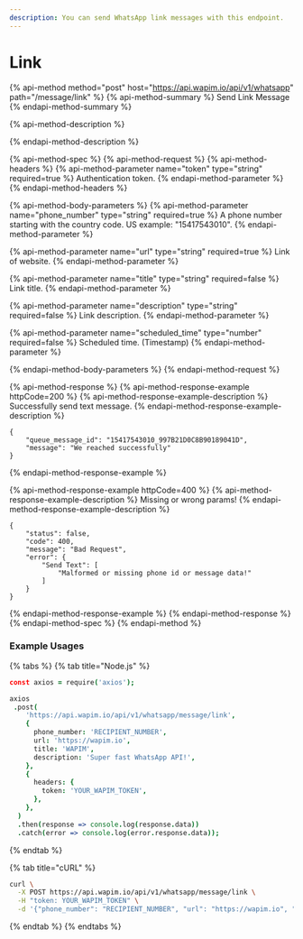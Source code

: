 ```yaml
---
description: You can send WhatsApp link messages with this endpoint.
---
```


# Link

{% api-method method="post" host="https://api.wapim.io/api/v1/whatsapp" path="/message/link" %}
{% api-method-summary %}
Send Link Message
{% endapi-method-summary %}

{% api-method-description %}

{% endapi-method-description %}

{% api-method-spec %}
{% api-method-request %}
{% api-method-headers %}
{% api-method-parameter name="token" type="string" required=true %}
Authentication token.
{% endapi-method-parameter %}
{% endapi-method-headers %}

{% api-method-body-parameters %}
{% api-method-parameter name="phone\_number" type="string" required=true %}
A phone number starting with the country code. US example: "15417543010".
{% endapi-method-parameter %}

{% api-method-parameter name="url" type="string" required=true %}
Link of website.
{% endapi-method-parameter %}

{% api-method-parameter name="title" type="string" required=false %}
Link title.
{% endapi-method-parameter %}

{% api-method-parameter name="description" type="string" required=false %}
Link description.
{% endapi-method-parameter %}

{% api-method-parameter name="scheduled\_time" type="number" required=false %}
Scheduled time. \(Timestamp\)
{% endapi-method-parameter %}

{% endapi-method-body-parameters %}
{% endapi-method-request %}

{% api-method-response %}
{% api-method-response-example httpCode=200 %}
{% api-method-response-example-description %}
Successfully send text message.
{% endapi-method-response-example-description %}

```text
{
    "queue_message_id": "15417543010_997B21D0C8B90189041D",
    "message": "We reached successfully"
}
```
{% endapi-method-response-example %}

{% api-method-response-example httpCode=400 %}
{% api-method-response-example-description %}
Missing or wrong params!
{% endapi-method-response-example-description %}

```text
{
    "status": false,
    "code": 400,
    "message": "Bad Request",
    "error": {
        "Send Text": [
            "Malformed or missing phone id or message data!"
        ]
    }
}
```
{% endapi-method-response-example %}
{% endapi-method-response %}
{% endapi-method-spec %}
{% endapi-method %}

### Example Usages

{% tabs %}
{% tab title="Node.js" %}
```coffeescript
const axios = require('axios');

axios
 .post(
    'https://api.wapim.io/api/v1/whatsapp/message/link',
    {
      phone_number: 'RECIPIENT_NUMBER',
      url: 'https://wapim.io',
      title: 'WAPIM',
      description: 'Super fast WhatsApp API!',
    },
    {
      headers: {
        token: 'YOUR_WAPIM_TOKEN',
      },
    },
  )
  .then(response => console.log(response.data))
  .catch(error => console.log(error.response.data));
```
{% endtab %}

{% tab title="cURL" %}
```bash
curl \
  -X POST https://api.wapim.io/api/v1/whatsapp/message/link \
  -H "token: YOUR_WAPIM_TOKEN" \
  -d '{"phone_number": "RECIPIENT_NUMBER", "url": "https://wapim.io", "title": "WAPIM", "description": "Super fast WhatsApp API!"}'
```
{% endtab %}
{% endtabs %}

